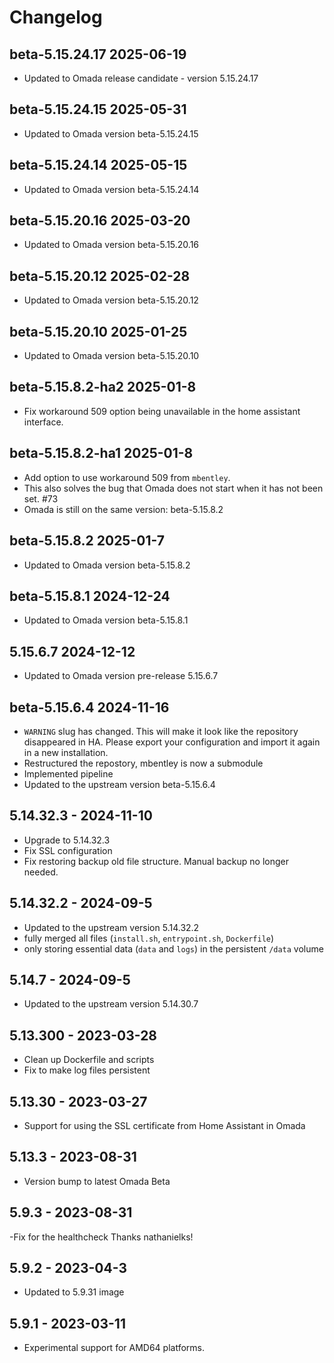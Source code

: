 # Changelog

## beta-5.15.24.17 2025-06-19

- Updated to Omada release candidate - version 5.15.24.17

## beta-5.15.24.15 2025-05-31

- Updated to Omada version beta-5.15.24.15

## beta-5.15.24.14 2025-05-15

- Updated to Omada version beta-5.15.24.14

## beta-5.15.20.16 2025-03-20

- Updated to Omada version beta-5.15.20.16

## beta-5.15.20.12 2025-02-28

- Updated to Omada version beta-5.15.20.12

## beta-5.15.20.10 2025-01-25

- Updated to Omada version beta-5.15.20.10

## beta-5.15.8.2-ha2 2025-01-8

- Fix workaround 509 option being unavailable in the home assistant interface.

## beta-5.15.8.2-ha1 2025-01-8

- Add option to use workaround 509 from `mbentley`.
- This also solves the bug that Omada does not start when it has not been set. #73
- Omada is still on the same version: beta-5.15.8.2

## beta-5.15.8.2 2025-01-7

- Updated to Omada version beta-5.15.8.2

## beta-5.15.8.1 2024-12-24

- Updated to Omada version beta-5.15.8.1

## 5.15.6.7 2024-12-12

- Updated to Omada version pre-release 5.15.6.7

## beta-5.15.6.4 2024-11-16

- `WARNING` slug has changed.
  This will make it look like the repository disappeared in HA.
  Please export your configuration and import it again in a new installation.
- Restructured the repostory, mbentley is now a submodule
- Implemented pipeline
- Updated to the upstream version beta-5.15.6.4

## 5.14.32.3 - 2024-11-10

- Upgrade to 5.14.32.3
- Fix SSL configuration
- Fix restoring backup old file structure. Manual backup no longer needed.

## 5.14.32.2 - 2024-09-5

- Updated to the upstream version 5.14.32.2
- fully merged all files (`install.sh`, `entrypoint.sh`, `Dockerfile`)
- only storing essential data (`data` and `logs`) in the persistent `/data` volume

## 5.14.7 - 2024-09-5

- Updated to the upstream version 5.14.30.7

## 5.13.300 - 2023-03-28

- Clean up Dockerfile and scripts
- Fix to make log files persistent

## 5.13.30 - 2023-03-27

- Support for using the SSL certificate from Home Assistant in Omada

## 5.13.3 - 2023-08-31

- Version bump to latest Omada Beta

## 5.9.3 - 2023-08-31

-Fix for the healthcheck Thanks nathanielks!

## 5.9.2 - 2023-04-3

- Updated to 5.9.31 image

## 5.9.1 - 2023-03-11

- Experimental support for AMD64 platforms.
